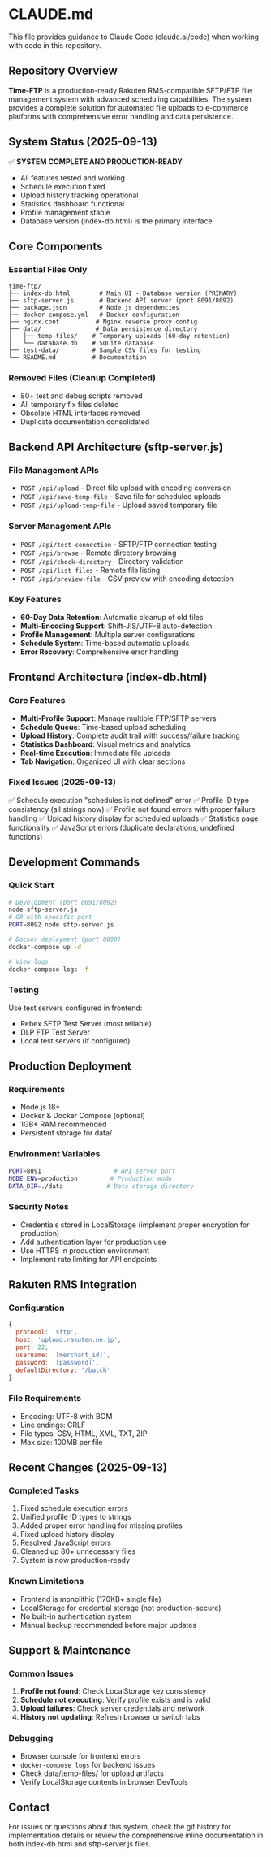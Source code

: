 # CLAUDE.md

This file provides guidance to Claude Code (claude.ai/code) when working with code in this repository.

## Repository Overview

**Time-FTP** is a production-ready Rakuten RMS-compatible SFTP/FTP file management system with advanced scheduling capabilities. The system provides a complete solution for automated file uploads to e-commerce platforms with comprehensive error handling and data persistence.

## System Status (2025-09-13)

✅ **SYSTEM COMPLETE AND PRODUCTION-READY**
- All features tested and working
- Schedule execution fixed
- Upload history tracking operational
- Statistics dashboard functional
- Profile management stable
- Database version (index-db.html) is the primary interface

## Core Components

### Essential Files Only
```
time-ftp/
├── index-db.html        # Main UI - Database version (PRIMARY)
├── sftp-server.js       # Backend API server (port 8091/8092)
├── package.json         # Node.js dependencies
├── docker-compose.yml   # Docker configuration
├── nginx.conf          # Nginx reverse proxy config
├── data/               # Data persistence directory
│   ├── temp-files/    # Temporary uploads (60-day retention)
│   └── database.db    # SQLite database
├── test-data/         # Sample CSV files for testing
└── README.md          # Documentation
```

### Removed Files (Cleanup Completed)
- 80+ test and debug scripts removed
- All temporary fix files deleted
- Obsolete HTML interfaces removed
- Duplicate documentation consolidated

## Backend API Architecture (sftp-server.js)

### File Management APIs
- `POST /api/upload` - Direct file upload with encoding conversion
- `POST /api/save-temp-file` - Save file for scheduled uploads
- `POST /api/upload-temp-file` - Upload saved temporary file

### Server Management APIs
- `POST /api/test-connection` - SFTP/FTP connection testing
- `POST /api/browse` - Remote directory browsing
- `POST /api/check-directory` - Directory validation
- `POST /api/list-files` - Remote file listing
- `POST /api/preview-file` - CSV preview with encoding detection

### Key Features
- **60-Day Data Retention**: Automatic cleanup of old files
- **Multi-Encoding Support**: Shift-JIS/UTF-8 auto-detection
- **Profile Management**: Multiple server configurations
- **Schedule System**: Time-based automatic uploads
- **Error Recovery**: Comprehensive error handling

## Frontend Architecture (index-db.html)

### Core Features
- **Multi-Profile Support**: Manage multiple FTP/SFTP servers
- **Schedule Queue**: Time-based upload scheduling
- **Upload History**: Complete audit trail with success/failure tracking
- **Statistics Dashboard**: Visual metrics and analytics
- **Real-time Execution**: Immediate file uploads
- **Tab Navigation**: Organized UI with clear sections

### Fixed Issues (2025-09-13)
✅ Schedule execution "schedules is not defined" error
✅ Profile ID type consistency (all strings now)
✅ Profile not found errors with proper failure handling
✅ Upload history display for scheduled uploads
✅ Statistics page functionality
✅ JavaScript errors (duplicate declarations, undefined functions)

## Development Commands

### Quick Start
```bash
# Development (port 8091/8092)
node sftp-server.js
# OR with specific port
PORT=8092 node sftp-server.js

# Docker deployment (port 8098)
docker-compose up -d

# View logs
docker-compose logs -f
```

### Testing
Use test servers configured in frontend:
- Rebex SFTP Test Server (most reliable)
- DLP FTP Test Server
- Local test servers (if configured)

## Production Deployment

### Requirements
- Node.js 18+ 
- Docker & Docker Compose (optional)
- 1GB+ RAM recommended
- Persistent storage for data/

### Environment Variables
```bash
PORT=8091                    # API server port
NODE_ENV=production         # Production mode
DATA_DIR=./data            # Data storage directory
```

### Security Notes
- Credentials stored in LocalStorage (implement proper encryption for production)
- Add authentication layer for production use
- Use HTTPS in production environment
- Implement rate limiting for API endpoints

## Rakuten RMS Integration

### Configuration
```javascript
{
  protocol: 'sftp',
  host: 'upload.rakuten.ne.jp',
  port: 22,
  username: '[merchant_id]',
  password: '[password]',
  defaultDirectory: '/batch'
}
```

### File Requirements
- Encoding: UTF-8 with BOM
- Line endings: CRLF
- File types: CSV, HTML, XML, TXT, ZIP
- Max size: 100MB per file

## Recent Changes (2025-09-13)

### Completed Tasks
1. Fixed schedule execution errors
2. Unified profile ID types to strings
3. Added proper error handling for missing profiles
4. Fixed upload history display
5. Resolved JavaScript errors
6. Cleaned up 80+ unnecessary files
7. System is now production-ready

### Known Limitations
- Frontend is monolithic (170KB+ single file)
- LocalStorage for credential storage (not production-secure)
- No built-in authentication system
- Manual backup recommended before major updates

## Support & Maintenance

### Common Issues
1. **Profile not found**: Check LocalStorage key consistency
2. **Schedule not executing**: Verify profile exists and is valid
3. **Upload failures**: Check server credentials and network
4. **History not updating**: Refresh browser or switch tabs

### Debugging
- Browser console for frontend errors
- `docker-compose logs` for backend issues
- Check data/temp-files/ for upload artifacts
- Verify LocalStorage contents in browser DevTools

## Contact
For issues or questions about this system, check the git history for implementation details or review the comprehensive inline documentation in both index-db.html and sftp-server.js files.